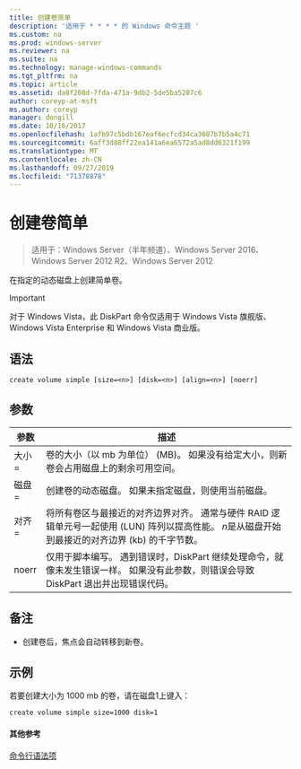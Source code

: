 ```yaml
---
title: 创建卷简单
description: '适用于 * * * * 的 Windows 命令主题 '
ms.custom: na
ms.prod: windows-server
ms.reviewer: na
ms.suite: na
ms.technology: manage-windows-commands
ms.tgt_pltfrm: na
ms.topic: article
ms.assetid: da0f208d-7fda-471a-9db2-5de5ba5207c6
author: coreyp-at-msft
ms.author: coreyp
manager: dongill
ms.date: 10/16/2017
ms.openlocfilehash: 1afb97c5bdb167eaf6ecfcd34ca3607b7b5a4c71
ms.sourcegitcommit: 6aff3d88ff22ea141a6ea6572a5ad8dd6321f199
ms.translationtype: MT
ms.contentlocale: zh-CN
ms.lasthandoff: 09/27/2019
ms.locfileid: "71378878"
---
```

# <a name="create-volume-simple"></a>创建卷简单

>适用于：Windows Server（半年频道）、Windows Server 2016、Windows Server 2012 R2、Windows Server 2012

在指定的动态磁盘上创建简单卷。  
  
> [!IMPORTANT]  
> 对于 Windows Vista，此 DiskPart 命令仅适用于 Windows Vista 旗舰版、Windows Vista Enterprise 和 Windows Vista 商业版。  
  
  
  
## <a name="syntax"></a>语法  
  
```  
create volume simple [size=<n>] [disk=<n>] [align=<n>] [noerr]  
```  
  
## <a name="parameters"></a>参数  
  
| 参数  |                                                                                                                            描述                                                                                                                            |
|------------|-------------------------------------------------------------------------------------------------------------------------------------------------------------------------------------------------------------------------------------------------------------------|
| 大小\=<n>  |                                                                  卷的大小（以 mb 为单位） \(MB\)。 如果没有给定大小，则新卷会占用磁盘上的剩余可用空间。                                                                   |
| 磁盘\=<n>  |                                                                                创建卷的动态磁盘。 如果未指定磁盘，则使用当前磁盘。                                                                                |
| 对齐\=<n> | 将所有卷区与最接近的对齐边界对齐。 通常与硬件 RAID 逻辑单元号一起使用 \(LUN\) 阵列以提高性能。 *n*是从磁盘开始到最接近的对齐边界 \(kb\) 的千字节数。 |
|   noerr    |                               仅用于脚本编写。 遇到错误时，DiskPart 继续处理命令，就像未发生错误一样。 如果没有此参数，则错误会导致 DiskPart 退出并出现错误代码。                                |
  
## <a name="remarks"></a>备注  
  
-   创建卷后，焦点会自动转移到新卷。  
  
## <a name="BKMK_examples"></a>示例  
若要创建大小为 1000 mb 的卷，请在磁盘1上键入：  
  
```  
create volume simple size=1000 disk=1  
```  
  
#### <a name="additional-references"></a>其他参考  
[命令行语法项](command-line-syntax-key.md)  
  

  

